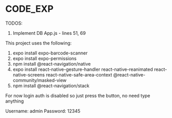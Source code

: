 # CODE_EXP

TODOS:

1. Implement DB
   App.js - lines 51, 69

This project uses the following:

1. expo install expo-barcode-scanner
2. expo install expo-permissions
4. npm install @react-navigation/native
5. expo install react-native-gesture-handler react-native-reanimated react-native-screens react-native-safe-area-context @react-native-community/masked-view
6. npm install @react-navigation/stack

For now login auth is disabled so just press the button, no need type anything

Username: admin
Password: 12345
